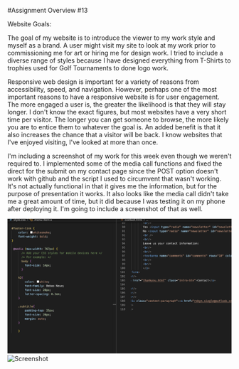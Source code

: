 #Assignment Overview #13

Website Goals:

The goal of my website is to introduce the viewer to my work style and myself as a brand. A user might visit my site to look at my work prior to commissioning me for art or hiring me for design work. I tried to include a diverse range of styles because I have designed everything from T-Shirts to trophies used for Golf Tournaments to done logo work. 

Responsive web design is important for a variety of reasons from accessibility, speed, and navigation. However, perhaps one of the most important reasons to have a responsive website is for user engagement. The more engaged a user is, the greater the likelihood is that they will stay longer. I don't know the exact figures, but most websites have a very short time per visitor. The longer you can get someone to browse, the more likely you are to entice them to whatever the goal is. An added benefit is that it also increases the chance that a visitor will be back. I know websites that I've enjoyed visiting, I've looked at more than once.

I'm including a screenshot of my work for this week even though we weren't required to. I implemented some of the media call functions and fixed the direct for the submit on my contact page since the POST option doesn't work with github and the script I used to circumvent that wasn't working. It's not actually functional in that it gives me the information, but for the purpose of presentation it works. It also looks like the media call didn't take me a great amount of time, but it did because I was testing it on my phone after deploying it. I'm going to include a screenshot of that as well. 

![Screenshot](./images/SS13.png)
![Screenshot](./images/PhoneSS.PNG)